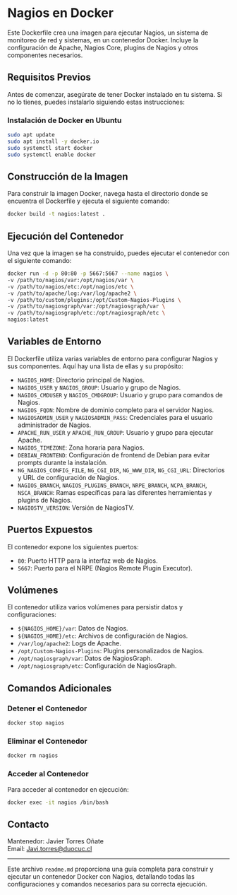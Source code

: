 # Nagios en Docker

Este Dockerfile crea una imagen para ejecutar Nagios, un sistema de monitoreo de red y sistemas, en un contenedor Docker. Incluye la configuración de Apache, Nagios Core, plugins de Nagios y otros componentes necesarios.

## Requisitos Previos

Antes de comenzar, asegúrate de tener Docker instalado en tu sistema. Si no lo tienes, puedes instalarlo siguiendo estas instrucciones:

### Instalación de Docker en Ubuntu

```bash
sudo apt update
sudo apt install -y docker.io
sudo systemctl start docker
sudo systemctl enable docker
```

## Construcción de la Imagen

Para construir la imagen Docker, navega hasta el directorio donde se encuentra el Dockerfile y ejecuta el siguiente comando:

```bash
docker build -t nagios:latest .
```

## Ejecución del Contenedor

Una vez que la imagen se ha construido, puedes ejecutar el contenedor con el siguiente comando:

```bash
docker run -d -p 80:80 -p 5667:5667 --name nagios \
-v /path/to/nagios/var:/opt/nagios/var \
-v /path/to/nagios/etc:/opt/nagios/etc \
-v /path/to/apache/log:/var/log/apache2 \
-v /path/to/custom/plugins:/opt/Custom-Nagios-Plugins \
-v /path/to/nagiosgraph/var:/opt/nagiosgraph/var \
-v /path/to/nagiosgraph/etc:/opt/nagiosgraph/etc \
nagios:latest
```

## Variables de Entorno

El Dockerfile utiliza varias variables de entorno para configurar Nagios y sus componentes. Aquí hay una lista de ellas y su propósito:

- `NAGIOS_HOME`: Directorio principal de Nagios.
- `NAGIOS_USER` y `NAGIOS_GROUP`: Usuario y grupo de Nagios.
- `NAGIOS_CMDUSER` y `NAGIOS_CMDGROUP`: Usuario y grupo para comandos de Nagios.
- `NAGIOS_FQDN`: Nombre de dominio completo para el servidor Nagios.
- `NAGIOSADMIN_USER` y `NAGIOSADMIN_PASS`: Credenciales para el usuario administrador de Nagios.
- `APACHE_RUN_USER` y `APACHE_RUN_GROUP`: Usuario y grupo para ejecutar Apache.
- `NAGIOS_TIMEZONE`: Zona horaria para Nagios.
- `DEBIAN_FRONTEND`: Configuración de frontend de Debian para evitar prompts durante la instalación.
- `NG_NAGIOS_CONFIG_FILE`, `NG_CGI_DIR`, `NG_WWW_DIR`, `NG_CGI_URL`: Directorios y URL de configuración de Nagios.
- `NAGIOS_BRANCH`, `NAGIOS_PLUGINS_BRANCH`, `NRPE_BRANCH`, `NCPA_BRANCH`, `NSCA_BRANCH`: Ramas específicas para las diferentes herramientas y plugins de Nagios.
- `NAGIOSTV_VERSION`: Versión de NagiosTV.

## Puertos Expuestos

El contenedor expone los siguientes puertos:

- `80`: Puerto HTTP para la interfaz web de Nagios.
- `5667`: Puerto para el NRPE (Nagios Remote Plugin Executor).

## Volúmenes

El contenedor utiliza varios volúmenes para persistir datos y configuraciones:

- `${NAGIOS_HOME}/var`: Datos de Nagios.
- `${NAGIOS_HOME}/etc`: Archivos de configuración de Nagios.
- `/var/log/apache2`: Logs de Apache.
- `/opt/Custom-Nagios-Plugins`: Plugins personalizados de Nagios.
- `/opt/nagiosgraph/var`: Datos de NagiosGraph.
- `/opt/nagiosgraph/etc`: Configuración de NagiosGraph.

## Comandos Adicionales

### Detener el Contenedor

```bash
docker stop nagios
```

### Eliminar el Contenedor

```bash
docker rm nagios
```

### Acceder al Contenedor

Para acceder al contenedor en ejecución:

```bash
docker exec -it nagios /bin/bash
```

## Contacto

Mantenedor: Javier Torres Oñate  
Email: [Javi.torres@duocuc.cl](mailto:Javi.torres@duocuc.cl)

---

Este archivo `readme.md` proporciona una guía completa para construir y ejecutar un contenedor Docker con Nagios, detallando todas las configuraciones y comandos necesarios para su correcta ejecución.

